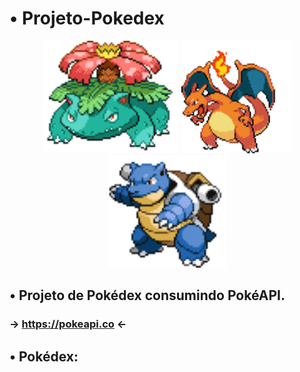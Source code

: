 # • Projeto-Pokedex

<div align="center">
  
  <img height="180em" src="https://raw.githubusercontent.com/PokeAPI/sprites/master/sprites/pokemon/versions/generation-v/black-white/animated/3.gif"/>
  <img height="180em" src="https://raw.githubusercontent.com/PokeAPI/sprites/master/sprites/pokemon/versions/generation-v/black-white/animated/6.gif"/>
  <img height="180em" src="https://raw.githubusercontent.com/PokeAPI/sprites/master/sprites/pokemon/versions/generation-v/black-white/animated/9.gif"/>
  
</div>

## • Projeto de Pokédex consumindo PokéAPI.
### -> https://pokeapi.co <-

## • Pokédex:
